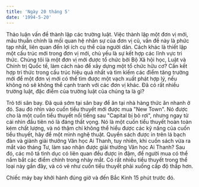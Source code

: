 ```yaml
---
title: 'Ngày 20 tháng 5'
date: '1994-5-20'
---
```


Thảo luận vấn đề thành lập các trường luật. Việc thành lập một đơn vị mới, mâu thuẫn chính là mối quan hệ nhân sự của đơn vị cũ, vấn đề này là phức tạp nhất, liên quan đến lợi ích cụ thể của người dân. Cách khác là thiết lập một cấu trúc mới trong đơn vị mới, chủ yếu là sự kết hợp các lĩnh vực tri thức. Chúng tôi là một đơn vị mới được tổ chức bởi Bộ Xã hội học, Luật và Chính trị Quốc tế, làm cách nào để xây dựng một tổ chức hữu cơ? Cần kết hợp tri thức trong cấu trúc hiệu quả nhất và tìm kiếm các điểm tăng trưởng mới để một đơn vị mới có thể tìm được một vạch xuất phát hợp lý, nếu không nó sẽ không thể cạnh tranh với các đơn vị khác. Đã có rất nhiều trường luật, đặc điểm của trường luật của chúng ta là gì?

Trỏ tới sân bay. Đã quá sớm tại sân bay để ăn tại nhà hàng thức ăn nhanh ở đó. Sau đó nhìn vào cuốn tiểu thuyết mới được mua "New Town". Nó được cho là một cuốn tiểu thuyết nổi tiếng sau "Capital bị bỏ rơi", nhưng ngay từ cái nhìn đầu tiên nó là đáng thất vọng. Nó là một cuốn tiểu thuyết hoàn toàn kém chất lượng, và nó thậm chí không thể hiểu được các kỹ năng của cuốn tiểu thuyết, hãy để một mình nghệ thuật. Quyển sách được in trên lá bạch đàn và giành giải thưởng Văn học Ai Thanh, tuy nhiên, khi cuốn sách vừa ra mắt vào tháng Tư, làm sao nhận được giải thưởng Văn học Ai Thanh? Sau đó, các mô tả tình dục có liên quan đều được in đậm, để người mua có thể nắm bắt các điểm chính trong nháy mắt. Có rất nhiều tiểu thuyết trong thể loại này gần đây, và có vẻ như cuốn tiểu thuyết phải xuống cấp độ thấp hơn.

Chiếc máy bay khởi hành đúng giờ và đến Bắc Kinh 15 phút trước đó.